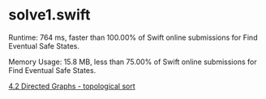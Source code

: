 # solve1.swift

Runtime: 764 ms, faster than 100.00% of Swift online submissions for Find Eventual Safe States.

Memory Usage: 15.8 MB, less than 75.00% of Swift online submissions for Find Eventual Safe States.

[4.2 Directed Graphs - topological sort](https://algs4.cs.princeton.edu/lectures/keynote/42DirectedGraphs-2x2.pdf)
